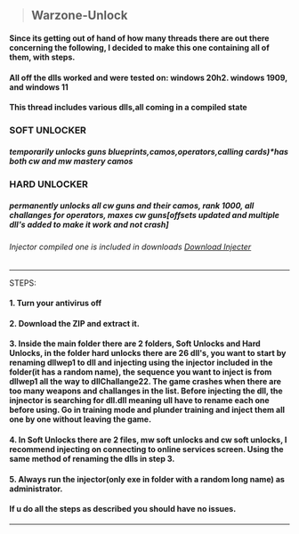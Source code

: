 > ##  Warzone-Unlock

#### Since its getting out of hand of how many threads there are out there concerning the following, I decided to make this one containing all of them, with steps.

#### All off the dlls worked and were tested on: windows 20h2. windows 1909, and windows 11

#### This thread includes various dlls,all coming in a compiled state

### SOFT UNLOCKER  

##### temporarily unlocks guns blueprints,camos,operators,calling cards)*has both cw and mw mastery camos

### HARD UNLOCKER

##### permanently unlocks all cw guns and their camos, rank 1000, all challanges for operators, maxes cw guns[offsets updated and multiple dll's added to make it work and not crash]


###### Injector compiled one is included in downloads   [Download Injecter](https://github.com/KANKOSHEV/face-injector-v2)

***

STEPS:

#### 1. Turn your antivirus off

#### 2. Download the ZIP and extract it.

#### 3. Inside the main folder there are 2 folders, Soft Unlocks and Hard Unlocks, in the folder hard unlocks there are 26 dll's, you want to start by renaming dllwep1 to dll and injecting using the injector included in the folder(it has a random name), the sequence you want to inject is from dllwep1 all the way to dllChallange22. The game crashes when there are too many weapons and challanges in the list. Before injecting the dll, the injnector is searching for dll.dll meaning ull have to rename each one before using. Go in training mode and plunder training and inject them all one by one without leaving the game.

#### 4. In Soft Unlocks there are 2 files, mw soft unlocks and cw soft unlocks, I recommend injecting on connecting to online services screen. Using the same method of renaming the dlls in step 3.

#### 5. Always run the injector(only exe in folder with a random long name) as administrator.


#### If u do all the steps as described you should have no issues.
***
